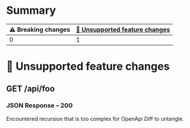 # Summary

| ⚠️ Breaking changes | [🤷 Unsupported feature changes](#unsupported-changes) |
|---------------------|-------------------------------------------------------|
| 0                   | 1                                                     |

# <span id="unsupported-changes"></span>🤷 Unsupported feature changes

## **GET** /api/foo

### JSON Response – 200

Encountered recursion that is too complex for OpenApi Diff to untangle.
